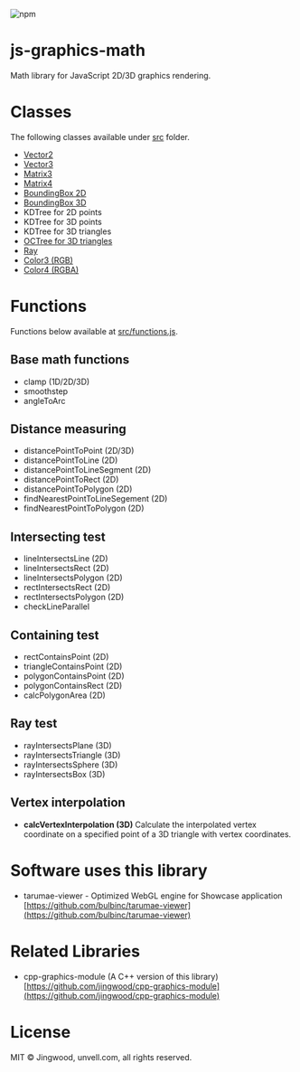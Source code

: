 ![npm](https://img.shields.io/npm/v/@jingwood/graphics-math.svg)

# js-graphics-math

Math library for JavaScript 2D/3D graphics rendering.

# Classes

The following classes available under [src](src) folder.

- [Vector2](src/vec2.js)
- [Vector3](src/vec3.js)
- [Matrix3](src/matrix3.js)
- [Matrix4](src/matrix4.js)
- [BoundingBox 2D](src/bbox2.js)
- [BoundingBox 3D](src/bbox3.js)
- KDTree for 2D points
- KDTree for 3D points
- KDTree for 3D triangles
- [OCTree for 3D triangles](src/spacetree.js)
- [Ray](src/ray.js)
- [Color3 (RGB)](src/color3.js)
- [Color4 (RGBA)](src/color4.js)

# Functions

Functions below available at [src/functions.js](src/functions.js).

## Base math functions

- clamp (1D/2D/3D)
- smoothstep
- angleToArc

## Distance measuring

- distancePointToPoint (2D/3D)
- distancePointToLine (2D)
- distancePointToLineSegment (2D)
- distancePointToRect (2D)
- distancePointToPolygon (2D)
- findNearestPointToLineSegement (2D)
- findNearestPointToPolygon (2D)

## Intersecting test

- lineIntersectsLine (2D)
- lineIntersectsRect (2D)
- lineIntersectsPolygon (2D)
- rectIntersectsRect (2D)
- rectIntersectsPolygon (2D)
- checkLineParallel

## Containing test

- rectContainsPoint (2D)
- triangleContainsPoint (2D)
- polygonContainsPoint (2D)
- polygonContainsRect (2D)
- calcPolygonArea (2D)

## Ray test

- rayIntersectsPlane (3D)
- rayIntersectsTriangle (3D)
- rayIntersectsSphere (3D)
- rayIntersectsBox (3D)

## Vertex interpolation

- **calcVertexInterpolation (3D)**
  Calculate the interpolated vertex coordinate on a specified point of a 3D triangle with vertex coordinates.

# Software uses this library

- tarumae-viewer - Optimized WebGL engine for Showcase application<br/>
  [https://github.com/bulbinc/tarumae-viewer](https://github.com/bulbinc/tarumae-viewer)

# Related Libraries

- cpp-graphics-module (A C++ version of this library)<br/>
  [https://github.com/jingwood/cpp-graphics-module](https://github.com/jingwood/cpp-graphics-module)

# License

MIT © Jingwood, unvell.com, all rights reserved.
